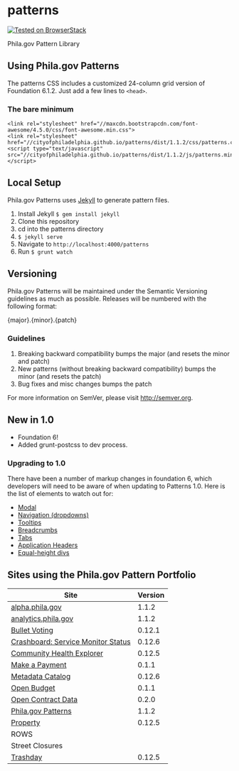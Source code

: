 # patterns

[![Tested on BrowserStack](https://img.shields.io/badge/browserstack-tested-brightgreen.svg?logo=data%3Aimage%2Fpng%3Bbase64%2CiVBORw0KGgoAAAANSUhEUgAAAA4AAAAOCAYAAAAfSC3RAAACsUlEQVQokVWSTWwUZQCGn2%2B%2Bnd2d7XS7K1v6Q6WAaBoKklAMP0rcNBqWiMET0SskxEBAURLjBfZkPJAQWmOswkVjYnqiKiGALQ0NP0EIcjAg0gottNB26f7Odmfmm89TG31P7%2BF5bo%2FgP%2BvX%2FfKto31bmY3vV2O590VJIlKps5FS0Fv35roRkc06C6xYOLkvt3cyWTmh7wdve402411Jys0GNkWSUxXij%2Bw79S1N2brPTp9ZFJ9lM6%2FKfP5c%2BK7ZOvpGmsHMu9wImnjmgUWeDeavpNUQa25ZKpVq%2FST6wbc9QvccjExP3LhkPdJbxpdnOL%2FnEAMPKzy48gve%2BH2q7Wuo37Sdd2Kn2BW7wusPG%2F1k%2B4sZIzd9d1tYqS3lis2Tne8xWoHJn05g9h1jxa2LfLfKRI4McNPdyG03zMyyaqhWLB41dCT2EZ7Ci8bxUimCuVn0zUuIcBSzPs7fo2OI4Z%2BpuYrn8yEeWwGE1CaD%2BWLaB5Rw8P0SrzTGCSdSaOUz%2BWSSvq96cRNLWW1X0TrAV2CGRMQILWseMySYco78P0O8tDTB7sOf09KxFqvOZslrabr37aVD%2Fo4hBY1ljVCCkGyI9UgrciqWcGm6eoY%2F2iKs27iDzm9%2BoJzP4cZqTJcHmCg9oEv6rJyL4b0gnFD91uVn8zNTszhPU13FAoULP3K9awRpNwOK0swEQVBhveuTGXdJdLRRM4zLAsD5bd%2Bn8t7E8cJfTzF8eNwQ5l6zScmSWAhWFmq8XDVIrm9HJ%2BuqfhDtFgBa98va8OBJOZU74IxO4z93EF4AhsCImpitDcQ6W1ARs%2Br55odW99ffLyaH1sK99vEeUXOOaGe%2BQypFIDQh28IThhJCXvZ1%2BJiV7h35X6uL%2Fp9Z2y8WNiOj25BWp67NDaOMa18MHr%2BdzYpggfsXmkch023E8JUAAAAASUVORK5CYII%3D)](https://www.browserstack.com/)


Phila.gov Pattern Library

## Using Phila.gov Patterns
The patterns CSS includes a customized 24-column grid version of Foundation 6.1.2. Just add a few lines to `<head>`.

### The bare minimum
```
<link rel="stylesheet" href="//maxcdn.bootstrapcdn.com/font-awesome/4.5.0/css/font-awesome.min.css">
<link rel="stylesheet" href="//cityofphiladelphia.github.io/patterns/dist/1.1.2/css/patterns.css">
<script type="text/javascript" src="//cityofphiladelphia.github.io/patterns/dist/1.1.2/js/patterns.min.js"></script>
```

## Local Setup
Phila.gov Patterns uses <a href="http://jekyllrb.com/">Jekyll</a> to generate pattern files.

1. Install Jekyll <code>$ gem install jekyll</code>  
2. Clone this repository
3. cd into the patterns directory
4. <code>$ jekyll serve</code>
5. Navigate to <code>http://localhost:4000/patterns</code>
6. Run <code>$ grunt watch</code>


## Versioning

Phila.gov Patterns will be maintained under the Semantic Versioning guidelines as much as possible. Releases will be numbered with the following format:

{major}.{minor}.{patch}

### Guidelines

1. Breaking backward compatibility bumps the major (and resets the minor and patch)
2. New patterns (without breaking backward compatibility) bumps the minor (and resets the patch)
3. Bug fixes and misc changes bumps the patch


For more information on SemVer, please visit http://semver.org.

## New in 1.0
- Foundation 6!
- Added grunt-postcss to dev process.

### Upgrading to 1.0
There have been a number of markup changes in foundation 6, which developers will need to be aware of when updating to Patterns 1.0. Here is the list of elements to watch out for:
 - [Modal](http://cityofphiladelphia.github.io/patterns/#p-modal)
 - [Navigation (dropdowns)](http://cityofphiladelphia.github.io/patterns/#p-navigation)
 - [Tooltips](http://cityofphiladelphia.github.io/patterns/#p-tooltips)
 - [Breadcrumbs](http://cityofphiladelphia.github.io/patterns/#p-breadcrumbs)
 - [Tabs](http://cityofphiladelphia.github.io/patterns/#p-sub-navigation---vertical-tabs)
 - [Application Headers](http://cityofphiladelphia.github.io/patterns/#p-application-header)
 - [Equal-height divs](http://cityofphiladelphia.github.io/patterns/#p-content-block)


## Sites using the Phila.gov Pattern Portfolio

| Site                                                        | Version |
| ----------------------------------------------------------- |---------|
| [alpha.phila.gov](http://alpha.phila.gov)                   | 1.1.2  |
| [analytics.phila.gov](http://analytics.phila.gov/)          | 1.1.2  |
| [Bullet Voting](http://cityofphiladelphia.github.io/bullet-voting/) |  0.12.1 |
| [Crashboard: Service Monitor Status](http://cityofphiladelphia.github.io/crashboard/) | 0.12.6 |
| [Community Health Explorer](http://cityofphiladelphia.github.io/community-health-explorer/) | 0.12.5 |
| [Make a Payment](https://secure.phila.gov/PaymentCenter/AccountLookup/) | 0.1.1 |
| [Metadata Catalog](http://metadata.phila.gov/)              | 0.12.6 |
| [Open Budget](http://www.phila.gov/openbudget/)             | 0.1.1 |
| [Open Contract Data](http://cityofphiladelphia.github.io/contracts/) | 0.2.0 |
| [Phila.gov Patterns](http://cityofphiladelphia.github.io/patterns/)  | 1.1.2 |
| [Property](https://alpha.phila.gov/property/)               | 0.12.5 |
| ROWS | |
| Street Closures | |
| [Trashday](https://alpha.phila.gov/trashday/)               | 0.12.5 |
